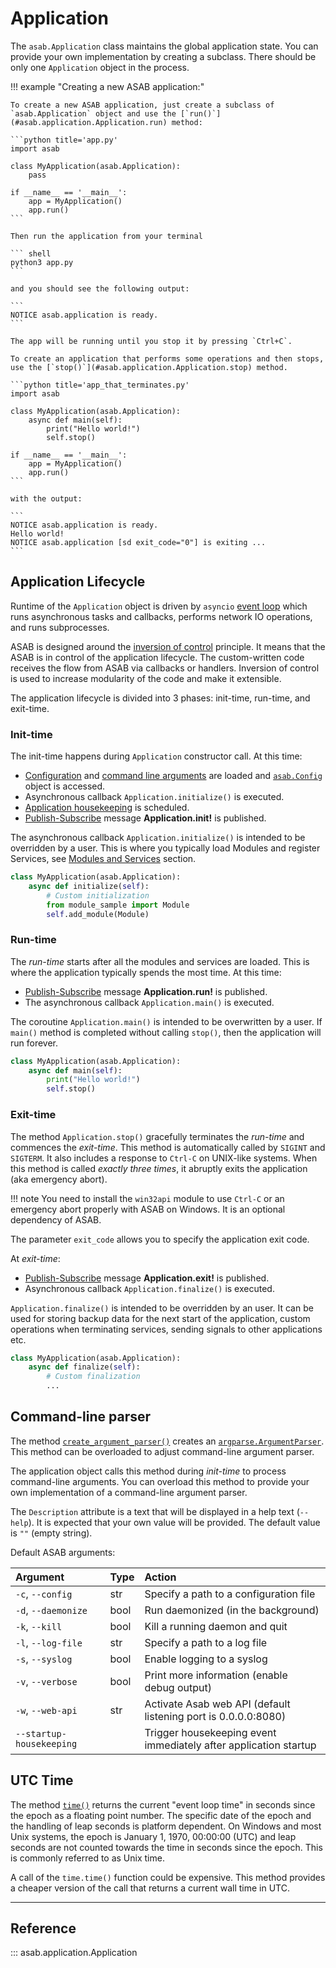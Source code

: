 # Application

The `asab.Application` class maintains the global application state. You can provide your own implementation by
creating a subclass. There should be only one `Application` object in the process.

!!! example "Creating a new ASAB application:"

	To create a new ASAB application, just create a subclass of `asab.Application` object and use the [`run()`](#asab.application.Application.run) method:

	```python title='app.py'
	import asab

	class MyApplication(asab.Application):
		pass

	if __name__ == '__main__':
		app = MyApplication()
		app.run()
	```

	Then run the application from your terminal

	``` shell
	python3 app.py
	```

	and you should see the following output:

	```
	NOTICE asab.application is ready.
	```

	The app will be running until you stop it by pressing `Ctrl+C`.
	
	To create an application that performs some operations and then stops, use the [`stop()`](#asab.application.Application.stop) method.

	```python title='app_that_terminates.py'
	import asab

	class MyApplication(asab.Application):
		async def main(self):
			print("Hello world!")
			self.stop()

	if __name__ == '__main__':
		app = MyApplication()
		app.run()
	```

	with the output:

	```
	NOTICE asab.application is ready.
	Hello world!
	NOTICE asab.application [sd exit_code="0"] is exiting ...
	```


## Application Lifecycle

Runtime of the `Application` object is driven by `asyncio` [event loop](https://docs.python.org/3/library/asyncio-eventloop.html) which runs asynchronous tasks and callbacks, performs network IO operations, and runs subprocesses.

ASAB is designed around the [inversion of
control](https://en.wikipedia.org/wiki/Inversion_of_control) principle.
It means that the ASAB is in control of the application lifecycle. The
custom-written code receives the flow from ASAB via callbacks or
handlers. Inversion of control is used to increase modularity of the
code and make it extensible.

The application lifecycle is divided into 3 phases: init-time, run-time,
and exit-time.

### Init-time

The init-time happens during `Application` constructor call.
At this time:

- [Configuration](../config) and [command line arguments](#command-line-parser) are loaded and [`asab.Config`](../configuration/#asab.Config) object is accessed.
- Asynchronous callback `Application.initialize()` is executed.
- [Application housekeeping](../pubsub/#housekeeping) is scheduled.
- [Publish-Subscribe](../pubsub/#well-known-messages) message **Application.init!** is published.


The asynchronous callback `Application.initialize()` is intended to be overridden by a user.
This is where you typically load Modules and register Services, see [Modules and Services](../modules_services) section.

``` python
class MyApplication(asab.Application):
	async def initialize(self):
		# Custom initialization
		from module_sample import Module
		self.add_module(Module)
```

### Run-time

The *run-time* starts after all the modules and services are loaded. This is where the application typically spends the most time.
At this time:

- [Publish-Subscribe](../pubsub/#well-known-messages) message **Application.run!** is published.
- The asynchronous callback `Application.main()` is executed.

The coroutine `Application.main()` is intended to be overwritten by a user.
If `main()` method is completed without calling `stop()`, then the application will run forever.

``` python
class MyApplication(asab.Application):
	async def main(self):
		print("Hello world!")
		self.stop()
```

### Exit-time

The method `Application.stop()` gracefully terminates the *run-time* and commences the *exit-time*.
This method is automatically called by `SIGINT` and `SIGTERM`.
It also includes a response to `Ctrl-C` on UNIX-like systems.
When this method is called *exactly three times*, it abruptly exits the application (aka emergency abort).

!!! note
	You need to install the `win32api` module to use `Ctrl-C` or an emergency abort properly with ASAB on Windows.
	It is an optional dependency of ASAB.

The parameter `exit_code` allows you to specify the application exit code.

At *exit-time*:

- [Publish-Subscribe](../pubsub/#well-known-messages) message **Application.exit!** is published.
- Asynchronous callback `Application.finalize()` is executed.

`Application.finalize()` is intended to be overridden by an user.
It can be used for storing backup data for the next start of the application, custom operations when terminating services, sending signals to other applications etc.

``` python
class MyApplication(asab.Application):
	async def finalize(self):
		# Custom finalization
		...
```


## Command-line parser

The method [`create_argument_parser()`](#asab.application.Application.create_argument_parser) creates an [`argparse.ArgumentParser`](https://docs.python.org/3/library/argparse.html). This method can be overloaded to adjust command-line argument parser.

The application object calls this method during *init-time* to process command-line arguments.
You can overload this method to provide your own implementation of a command-line argument parser.

The `Description` attribute is a text that will be displayed in a help text (`--help`).
It is expected that your own value will be provided. The default value is `""` (empty string).

Default ASAB arguments:

| Argument | Type | Action |
| :----- | :----- | :----- |
| `-c`, `--config` | str | Specify a path to a configuration file |
| `-d`, `--daemonize` | bool | Run daemonized (in the background) |
| `-k`, `--kill` | bool | Kill a running daemon and quit |
| `-l`, `--log-file` | str | Specify a path to a log file |
| `-s`, `--syslog`| bool | Enable logging to a syslog |
| `-v`, `--verbose` | bool | Print more information (enable debug output) |
| `-w`, `--web-api` | str | Activate Asab web API (default listening port is 0.0.0.0:8080) |
| `--startup-housekeeping` | | Trigger housekeeping event immediately after application startup |

## UTC Time

The method [`time()`](#asab.application.Application.time) returns the current "event loop time"
in seconds since the epoch as a floating point number.
The specific date of the epoch and the handling of leap seconds is platform dependent.
On Windows and most Unix systems, the epoch is January 1, 1970, 00:00:00 (UTC)
and leap seconds are not counted towards the time in seconds since the epoch.
This is commonly referred to as Unix time.

A call of the `time.time()` function could be expensive.
This method provides a cheaper version of the call that returns a current wall time in UTC.

---
## Reference

::: asab.application.Application